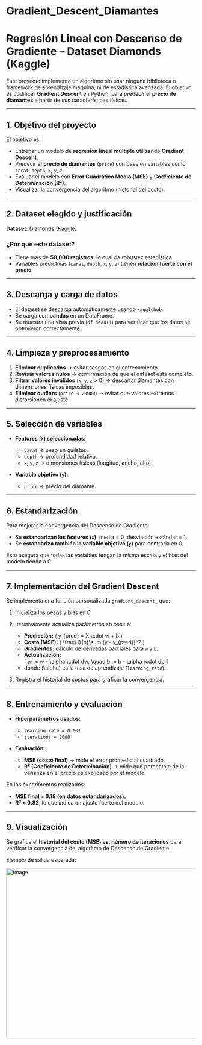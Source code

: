 # Gradient_Descent_Diamantes

#  Regresión Lineal con Descenso de Gradiente – Dataset Diamonds (Kaggle)

Este proyecto implementa un  algoritmo sin usar ninguna biblioteca o framework de aprendizaje máquina, ni de estadística avanzada. El objetivo es códificar **Gradient Descent** en Python, para predecir el **precio de diamantes** a partir de sus características físicas.

---

##  1. Objetivo del proyecto
El objetivo es:
- Entrenar un modelo de **regresión lineal múltiple** utilizando **Gradient Descent**.
- Predecir el **precio de diamantes** (`price`) con base en variables como `carat`, `depth`, `x`, `y`, `z`.
- Evaluar el modelo con **Error Cuadrático Medio (MSE)** y **Coeficiente de Determinación (R²)**.
- Visualizar la convergencia del algoritmo (historial del costo).

---

##  2. Dataset elegido y justificación
**Dataset:** [Diamonds (Kaggle)](https://www.kaggle.com/datasets/shivam2503/diamonds)

### ¿Por qué este dataset?
- Tiene más de **50,000 registros**, lo cual da robustez estadística.
- Variables predictivas (`carat`, `depth`, `x`, `y`, `z`) tienen **relación fuerte con el precio**.

---

## 3. Descarga y carga de datos
- El dataset se descarga automáticamente usando `kagglehub`.
- Se carga con **pandas** en un DataFrame.
- Se muestra una vista previa (`df.head()`) para verificar que los datos se obtuvieron correctamente.

---

##  4. Limpieza y preprocesamiento
1. **Eliminar duplicados** → evitar sesgos en el entrenamiento.  
2. **Revisar valores nulos** → confirmación de que el dataset está completo.  
3. **Filtrar valores inválidos** (`x`, `y`, `z` > 0) → descartar diamantes con dimensiones físicas imposibles.  
4. **Eliminar outliers** (`price < 20000`) → evitar que valores extremos distorsionen el ajuste.  

---

## 5. Selección de variables
- **Features (`X`) seleccionadas:**
  - `carat` → peso en quilates.  
  - `depth` → profundidad relativa.  
  - `x`, `y`, `z` → dimensiones físicas (longitud, ancho, alto).  

- **Variable objetivo (`y`):**
  - `price` → precio del diamante.  

---

## 6. Estandarización
Para mejorar la convergencia del Descenso de Gradiente:  
- Se **estandarizan las features (`X`)**: media = 0, desviación estándar = 1.  
- Se **estandariza también la variable objetivo (`y`)** para centrarla en 0.  

Esto asegura que todas las variables tengan la misma escala y el bias del modelo tienda a 0.

---

## 7. Implementación del Gradient Descent
Se implementa una función personalizada `gradient_descent_` que:
1. Inicializa los pesos y bias en 0.  
2. Iterativamente actualiza parámetros en base a:  
   - **Predicción:** \( y_{pred} = X \cdot w + b \)  
   - **Costo (MSE):** \( \frac{1}{n}\sum (y - y_{pred})^2 \)  
   - **Gradientes:** cálculo de derivadas parciales para `w` y `b`.  
   - **Actualización:**  
     \[
     w := w - \alpha \cdot dw, \quad b := b - \alpha \cdot db
     \]
   - donde \(\alpha\) es la tasa de aprendizaje (`learning_rate`).  

3. Registra el historial de costos para graficar la convergencia.

---

## 8. Entrenamiento y evaluación
- **Hiperparámetros usados:**
  - `learning_rate = 0.001`
  - `iterations = 2000`

- **Evaluación:**
  - **MSE (costo final)** → mide el error promedio al cuadrado.  
  - **R² (Coeficiente de Determinación)** → mide qué porcentaje de la varianza en el precio es explicado por el modelo.  

En los experimentos realizados:  
- **MSE final ≈ 0.18 (en datos estandarizados).**  
- **R² ≈ 0.82**, lo que indica un ajuste fuerte del modelo.  

---

## 9. Visualización
Se grafica el **historial del costo (MSE) vs. número de iteraciones** para verificar la convergencia del algoritmo de Descenso de Gradiente.

Ejemplo de salida esperada:

<img width="661" height="452" alt="image" src="https://github.com/user-attachments/assets/8992bead-9942-4d4b-951b-ecde9271e687" />


